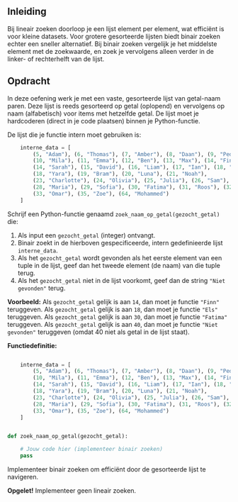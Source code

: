 ## Inleiding

Bij lineair zoeken doorloop je een lijst element per element, wat efficiënt is voor kleine datasets. Voor grotere gesorteerde lijsten biedt binair zoeken echter een sneller alternatief. Bij binair zoeken vergelijk je het middelste element met de zoekwaarde, en zoek je vervolgens alleen verder in de linker- of rechterhelft van de lijst.

## Opdracht

In deze oefening werk je met een vaste, gesorteerde lijst van getal-naam paren. Deze lijst is reeds gesorteerd op getal (oplopend) en vervolgens op naam (alfabetisch) voor items met hetzelfde getal. De lijst moet je hardcoderen (direct in je code plaatsen) binnen je Python-functie.

De lijst die je functie intern moet gebruiken is:

```python
    interne_data = [
        (5, "Adam"), (6, "Thomas"), (7, "Amber"), (8, "Daan"), (9, "Pedro"),
        (10, "Mila"), (11, "Emma"), (12, "Ben"), (13, "Max"), (14, "Finn"),
        (14, "Sarah"), (15, "David"), (16, "Liam"), (17, "Ian"), (18, "Els"),
        (18, "Yara"), (19, "Bram"), (20, "Luna"), (21, "Noah"),
        (23, "Charlotte"), (24, "Olivia"), (25, "Julia"), (26, "Sam"), (27, "Elias"),
        (28, "Maria"), (29, "Sofia"), (30, "Fatima"), (31, "Roos"), (32, "Jan"),
        (33, "Omar"), (35, "Zoe"), (64, "Mohammed")
    ]
```

Schrijf een Python-functie genaamd `zoek_naam_op_getal(gezocht_getal)` die:

1.  Als input een `gezocht_getal` (integer) ontvangt.
2.  Binair zoekt in de hierboven gespecificeerde, intern gedefinieerde lijst `interne_data`.
3.  Als het `gezocht_getal` wordt gevonden als het eerste element van een tuple in de lijst, geef dan het tweede element (de naam) van die tuple terug.
4.  Als het `gezocht_getal` niet in de lijst voorkomt, geef dan de string `"Niet gevonden"` terug.

**Voorbeeld:**
Als `gezocht_getal` gelijk is aan `14`, dan moet je functie `"Finn"` teruggeven.
Als `gezocht_getal` gelijk is aan `18`, dan moet je functie `"Els"` teruggeven.
Als `gezocht_getal` gelijk is aan `30`, dan moet je functie `"Fatima"` teruggeven.
Als `gezocht_getal` gelijk is aan `40`, dan moet je functie `"Niet gevonden"` teruggeven (omdat 40 niet als getal in de lijst staat).

**Functiedefinitie:**

```python

    interne_data = [
        (5, "Adam"), (6, "Thomas"), (7, "Amber"), (8, "Daan"), (9, "Pedro"),
        (10, "Mila"), (11, "Emma"), (12, "Ben"), (13, "Max"), (14, "Finn"),
        (14, "Sarah"), (15, "David"), (16, "Liam"), (17, "Ian"), (18, "Els"),
        (18, "Yara"), (19, "Bram"), (20, "Luna"), (21, "Noah"),
        (23, "Charlotte"), (24, "Olivia"), (25, "Julia"), (26, "Sam"), (27, "Elias"),
        (28, "Maria"), (29, "Sofia"), (30, "Fatima"), (31, "Roos"), (32, "Jan"),
        (33, "Omar"), (35, "Zoe"), (64, "Mohammed")
    ]


def zoek_naam_op_getal(gezocht_getal):

    # Jouw code hier (implementeer binair zoeken)
    pass
```

Implementeer binair zoeken om efficiënt door de gesorteerde lijst te navigeren.

**Opgelet!** Implementeer geen lineair zoeken.

